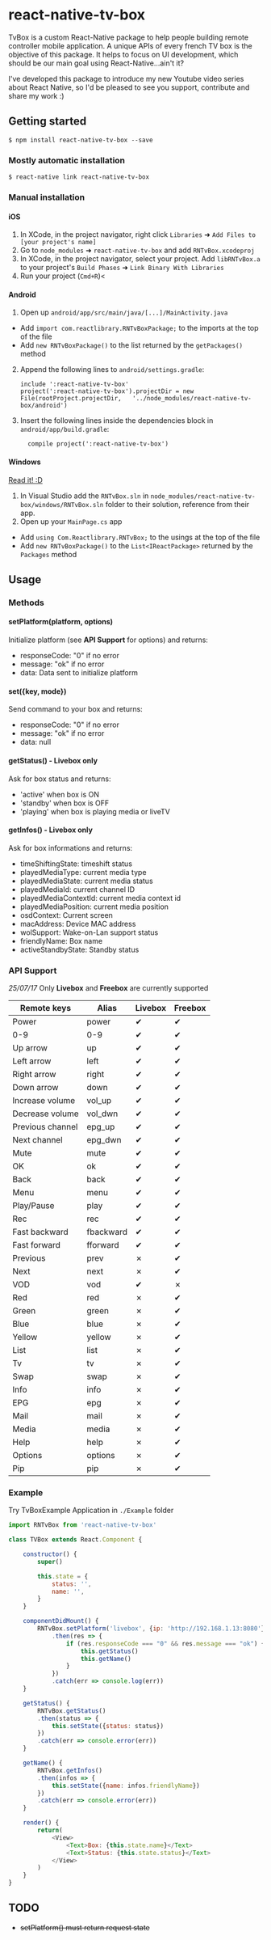 
# react-native-tv-box
TvBox is a custom React-Native package to help people building remote controller mobile application. A unique APIs of every french TV box is the objective of this package. It helps to focus on UI development, which should be our main goal using React-Native...ain't it?

I've developed this package to introduce my new Youtube video series about React Native, so I'd be pleased to see you support, contribute and share my work :)

## Getting started

`$ npm install react-native-tv-box --save`

### Mostly automatic installation

`$ react-native link react-native-tv-box`

### Manual installation


#### iOS

1. In XCode, in the project navigator, right click `Libraries` ➜ `Add Files to [your project's name]`
2. Go to `node_modules` ➜ `react-native-tv-box` and add `RNTvBox.xcodeproj`
3. In XCode, in the project navigator, select your project. Add `libRNTvBox.a` to your project's `Build Phases` ➜ `Link Binary With Libraries`
4. Run your project (`Cmd+R`)<

#### Android

1. Open up `android/app/src/main/java/[...]/MainActivity.java`
  - Add `import com.reactlibrary.RNTvBoxPackage;` to the imports at the top of the file
  - Add `new RNTvBoxPackage()` to the list returned by the `getPackages()` method
2. Append the following lines to `android/settings.gradle`:
  	```
  	include ':react-native-tv-box'
  	project(':react-native-tv-box').projectDir = new File(rootProject.projectDir, 	'../node_modules/react-native-tv-box/android')
  	```
3. Insert the following lines inside the dependencies block in `android/app/build.gradle`:
  	```
      compile project(':react-native-tv-box')
  	```

#### Windows
[Read it! :D](https://github.com/ReactWindows/react-native)

1. In Visual Studio add the `RNTvBox.sln` in `node_modules/react-native-tv-box/windows/RNTvBox.sln` folder to their solution, reference from their app.
2. Open up your `MainPage.cs` app
  - Add `using Com.Reactlibrary.RNTvBox;` to the usings at the top of the file
  - Add `new RNTvBoxPackage()` to the `List<IReactPackage>` returned by the `Packages` method


## Usage

### Methods
#### setPlatform(platform, options)
Initialize platform (see **API Support** for options) and returns:
- responseCode: "0" if no error
- message: "ok" if no error
- data: Data sent to initialize platform

#### set({key, mode})
Send command to your box and returns:
- responseCode: "0" if no error
- message: "ok" if no error
- data: null
#### getStatus() - Livebox only
Ask for box status and returns:
* 'active' when box is ON
* 'standby' when box is OFF
* 'playing' when box is playing media or liveTV

#### getInfos() - Livebox only
Ask for box informations and returns:
- timeShiftingState: timeshift status
- playedMediaType: current media type
- playedMediaState: current media status
- playedMediaId: current channel ID
- playedMediaContextId: current media context id
- playedMediaPosition: current media position
- osdContext: Current screen
- macAddress: Device MAC address
- wolSupport: Wake-on-Lan support status
- friendlyName: Box name
- activeStandbyState: Standby status

### API Support
*25/07/17* Only **Livebox** and **Freebox** are currently supported

| Remote keys      | Alias       | Livebox     | Freebox      |
|------------------|-------------|-------------|--------------|
| Power            | power		 | ✔           | ✔           |
| 0-9              | 0-9		 | ✔           | ✔           |
| Up arrow         | up			 | ✔           | ✔           |
| Left arrow       | left		 | ✔           | ✔           |
| Right arrow      | right		 | ✔           | ✔           |
| Down arrow       | down		 | ✔           | ✔           |
| Increase volume  | vol_up		 | ✔           | ✔           |
| Decrease volume  | vol_dwn	 | ✔           | ✔           |
| Previous channel | epg_up		 | ✔           | ✔           |
| Next channel     | epg_dwn	 | ✔           | ✔           |
| Mute             | mute		 | ✔           | ✔           |
| OK               | ok			 | ✔           | ✔           |
| Back             | back		 | ✔           | ✔           |
| Menu             | menu		 | ✔           | ✔           |
| Play/Pause       | play		 | ✔           | ✔           |
| Rec              | rec		 | ✔           | ✔           |
| Fast backward    | fbackward	 | ✔           | ✔           |
| Fast forward     | fforward	 | ✔           | ✔           |
| Previous		   | prev		 | ✗           | ✔           |
| Next		       | next		 | ✗           | ✔           |
| VOD              | vod		 | ✔           | ✗           |
| Red              | red		 | ✗           | ✔           |
| Green            | green		 | ✗           | ✔           |
| Blue             | blue		 | ✗           | ✔           |
| Yellow           | yellow		 | ✗           | ✔           |
| List             | list		 | ✗           | ✔           |
| Tv               | tv			 | ✗           | ✔           |
| Swap             | swap		 | ✗           | ✔           |
| Info             | info		 | ✗           | ✔           |
| EPG              | epg		 | ✗           | ✔           |
| Mail             | mail		 | ✗           | ✔           |
| Media            | media		 | ✗           | ✔           |
| Help             | help		 | ✗           | ✔           |
| Options          | options	 | ✗           | ✔           |
| Pip              | pip		 | ✗           | ✔           |

### Example

Try TvBoxExample Application in `./Example` folder
```javascript
import RNTvBox from 'react-native-tv-box'

class TVBox extends React.Component {

	constructor() {
		super()

		this.state = {
			status: '',
			name: '',
		}
	}

	componentDidMount() {
		RNTvBox.setPlatform('livebox', {ip: 'http://192.168.1.13:8080'}) // set platform
			.then(res => {
				if (res.responseCode === "0" && res.message === "ok") {
					this.getStatus()
					this.getName()
				}
			})
			.catch(err => console.log(err))
	}

	getStatus() {
		RNTvBox.getStatus()
		.then(status => {
			this.setState({status: status})
		})
		.catch(err => console.error(err))
	}

	getName() {
		RNTvBox.getInfos()
		.then(infos => {
			this.setState({name: infos.friendlyName})
		})
		.catch(err => console.error(err))
	}

	render() {
		return(
			<View>
				<Text>Box: {this.state.name}</Text>
				<Text>Status: {this.state.status}</Text>
			</View>
		)
	}
}
```

## TODO
- ~~setPlatform() must return request state~~
  